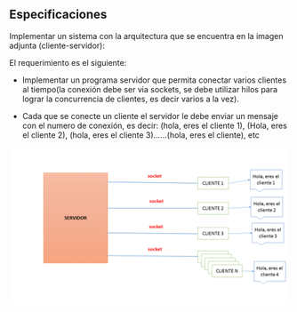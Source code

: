 ## Especificaciones

Implementar un sistema con la arquitectura que se encuentra en la imagen adjunta (cliente-servidor):

El requerimiento es el siguiente:

- Implementar un programa servidor que permita conectar varios clientes al tiempo(la conexión debe ser via sockets, se debe utilizar hilos para lograr la concurrencia de clientes, es decir varios a la vez).

- Cada que se conecte un cliente el servidor le debe enviar un mensaje con el numero de conexión, es decir: (hola, eres el cliente 1), (Hola, eres el cliente 2), (hola, eres el cliente 3)......(hola, eres el cliente), etc

![](https://github.com/carolinajimenez26/Sistemas-Distribuidos/blob/master/taller-semana-santa/Cliente_servidor_socket.png)
